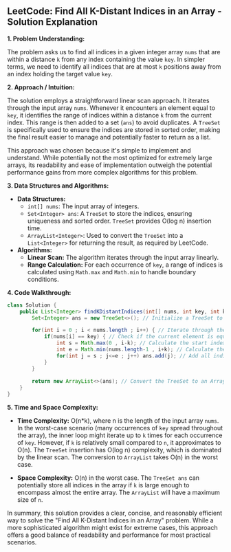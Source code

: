 ## LeetCode: Find All K-Distant Indices in an Array - Solution Explanation

**1. Problem Understanding:**

The problem asks us to find all indices in a given integer array `nums` that are within a distance `k` from any index containing the value `key`.  In simpler terms, we need to identify all indices that are at most `k` positions away from an index holding the target value `key`.

**2. Approach / Intuition:**

The solution employs a straightforward linear scan approach. It iterates through the input array `nums`.  Whenever it encounters an element equal to `key`, it identifies the range of indices within a distance `k` from the current index. This range is then added to a set (`ans`) to avoid duplicates.  A `TreeSet` is specifically used to ensure the indices are stored in sorted order, making the final result easier to manage and potentially faster to return as a list.

This approach was chosen because it's simple to implement and understand.  While potentially not the most optimized for extremely large arrays, its readability and ease of implementation outweigh the potential performance gains from more complex algorithms for this problem.

**3. Data Structures and Algorithms:**

* **Data Structures:**
    * `int[] nums`: The input array of integers.
    * `Set<Integer> ans`: A `TreeSet` to store the indices, ensuring uniqueness and sorted order. `TreeSet` provides O(log n) insertion time.
    * `ArrayList<Integer>`: Used to convert the `TreeSet` into a `List<Integer>` for returning the result, as required by LeetCode.
* **Algorithms:**
    * **Linear Scan:** The algorithm iterates through the input array linearly.
    * **Range Calculation:** For each occurrence of `key`, a range of indices is calculated using `Math.max` and `Math.min` to handle boundary conditions.

**4. Code Walkthrough:**

```java
class Solution {
    public List<Integer> findKDistantIndices(int[] nums, int key, int k) {
        Set<Integer> ans = new TreeSet<>(); // Initialize a TreeSet to store indices (sorted and unique)

        for(int i = 0 ; i < nums.length ; i++) { // Iterate through the array
            if(nums[i] == key) { // Check if the current element is equal to the key
                int s = Math.max(0 , i-k); // Calculate the start index of the range, ensuring it's within bounds (>=0)
                int e = Math.min(nums.length-1 , i+k); // Calculate the end index of the range, ensuring it's within bounds (<=nums.length-1)
                for(int j = s ; j<=e ; j++) ans.add(j); // Add all indices within the range to the set
            }           
        }
        
        return new ArrayList<>(ans); // Convert the TreeSet to an ArrayList and return
    }
}
```

**5. Time and Space Complexity:**

* **Time Complexity:** O(n*k), where n is the length of the input array `nums`.  In the worst-case scenario (many occurrences of `key` spread throughout the array), the inner loop might iterate up to `k` times for each occurrence of `key`. However,  if `k` is relatively small compared to `n`, it approximates to O(n).  The `TreeSet` insertion has O(log n) complexity, which is dominated by the linear scan. The conversion to `ArrayList` takes O(n) in the worst case.

* **Space Complexity:** O(n) in the worst case.  The `TreeSet ans` can potentially store all indices in the array if `k` is large enough to encompass almost the entire array. The `ArrayList` will have a maximum size of `n`.


In summary, this solution provides a clear, concise, and reasonably efficient way to solve the "Find All K-Distant Indices in an Array" problem.  While a more sophisticated algorithm might exist for extreme cases, this approach offers a good balance of readability and performance for most practical scenarios.
